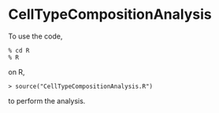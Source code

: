 # CellTypeCompositionAnalysis

To use the code,
```
% cd R
% R
```
on R,
```
> source("CellTypeCompositionAnalysis.R")
```
to perform the analysis.
